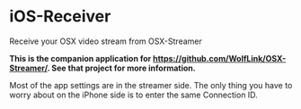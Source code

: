 # iOS-Receiver
Receive your OSX video stream from OSX-Streamer

<b>This is the companion application for https://github.com/WolfLink/OSX-Streamer/.  See that project for more information.</b>

Most of the app settings are in the streamer side.  The only thing you have to worry about on the iPhone side is to enter the same Connection ID.
